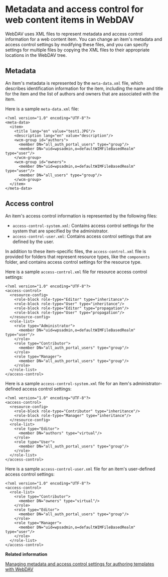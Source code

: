 # Metadata and access control for web content items in WebDAV

WebDAV uses XML files to represent metadata and access control information for a web content item. You can change an item's metadata and access control settings by modifying these files, and you can specify settings for multiple files by copying the XML files to their appropriate locations in the WebDAV tree.

## Metadata

An item's metadata is represented by the `meta-data.xml` file, which describes identification information for the item, including the name and title for the item and the list of authors and owners that are associated with the item.

Here is a sample `meta-data.xml` file:

```
<?xml version="1.0" encoding="UTF-8"?>
<meta-data>
  <item>
    <title lang="en" value="test1.JPG"/>
    <description lang="en" value="description"/>
    <wcm-group id="authors">
      <member DN="all_auth_portal_users" type="group"/>
      <member DN="uid=wpsadmin,o=defaultWIMFileBasedRealm" type="user"/>
    </wcm-group>
    <wcm-group id="owners">
      <member DN="uid=wpsadmin,o=defaultWIMFileBasedRealm" type="user"/>
      <member DN="all_users" type="group"/>
    </wcm-group>
  </item>
</meta-data>
```

## Access control

An item's access control information is represented by the following files:

-   `access-control-system.xml`: Contains access control settings for the system that are specified by the administrator.
-   `access-control-user.xml`: Contains access control settings that are defined by the user.

In addition to these item-specific files, the `access-control.xml` file is provided for folders that represent resource types, like the `components` folder, and contains access control settings for the resource type.

Here is a sample `access-control.xml` file for resource access control settings:

```
<?xml version="1.0" encoding="UTF-8"?>
<access-control>
  <resource-config>
    <role-block role-type="Editor" type="inheritance"/>
    <role-block role-type="User" type="inheritance"/>
    <role-block role-type="Editor" type="propagation"/>
    <role-block role-type="User" type="propagation"/>
  </resource-config>
  <role-list>
    <role type="Administrator">
      <member DN="uid=wpsadmin,o=defaultWIMFileBasedRealm" type="user"/>
    </role>
    <role type="Contributor">
      <member DN="all_auth_portal_users" type="group"/>
    </role>
    <role type="Manager">
      <member DN="all_auth_portal_users" type="group"/>
    </role>
  </role-list>
</access-control>
```

Here is a sample `access-control-system.xml` file for an item's administrator-defined access control settings:

```
<?xml version="1.0" encoding="UTF-8"?>
<access-control>
  <resource-config>
    <role-block role-type="Contributor" type="inheritance"/>
    <role-block role-type="Manager" type="inheritance"/>
  </resource-config>
  <role-list>
    <role type="Editor">
      <member DN="authors" type="virtual"/>
    </role>
    <role type="User">
      <member DN="all_auth_portal_users" type="group"/>
    </role>
  </role-list>
</access-control>
```

Here is a sample `access-control-user.xml` file for an item's user-defined access control settings:

```
<?xml version="1.0" encoding="UTF-8"?>
<access-control>
  <role-list>
    <role type="Contributor">
      <member DN="owners" type="virtual"/>
    </role>
    <role type="Editor">
      <member DN="all_auth_portal_users" type="group"/>
    </role>
    <role type="Manager">
      <member DN="uid=wpsadmin,o=defaultWIMFileBasedRealm" type="user"/>
    </role>
  </role-list>
</access-control>
```


**Related information**  


[Managing metadata and access control settings for authoring templates with WebDAV](../wcm/wcm_webdav_authtemp.md)

